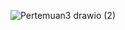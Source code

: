 ![Pertemuan3 drawio (2)](https://user-images.githubusercontent.com/100669802/176745977-decbd7d2-26f7-4188-ab45-e5512e08e452.png)
